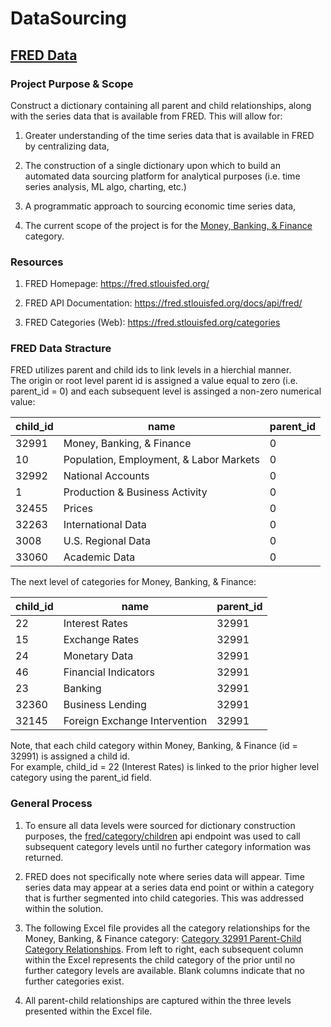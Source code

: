 # DataSourcing

## [FRED Data](https://github.com/GRDInvestmentSystemsConsultingInc/DataSourcing/tree/main/FRED)

### Project Purpose & Scope

Construct a dictionary containing all parent and child relationships, along with the series data that is available from FRED.  This will allow for:

1.  Greater understanding of the time series data that is available in FRED by centralizing data,

2.  The construction of a single dictionary upon which to build an automated data sourcing platform for analytical purposes (i.e. time series analysis, ML algo, charting, etc.)

3.  A programmatic approach to sourcing economic time series data,

4.  The current scope of the project is for the [Money, Banking, & Finance](https://fred.stlouisfed.org/categories/32991) category.

### Resources
1. FRED Homepage:  https://fred.stlouisfed.org/

2. FRED API Documentation:  https://fred.stlouisfed.org/docs/api/fred/

3. FRED Categories (Web):  https://fred.stlouisfed.org/categories

### FRED Data Stracture

FRED utilizes parent and child ids to link levels in a hierchial manner.  
The origin or root level parent id is assigned a value equal to zero (i.e. parent_id = 0) and each subsequent level is assinged a non-zero numerical value:

| child_id | name | parent_id |
| ----------- | ----------- | -------- |
| 32991      | Money, Banking, & Finance | 0 |
| 10   | Population, Employment, & Labor Markets | 0 |
| 32992 | National Accounts | 0 |
| 1 | Production & Business Activity | 0 |
| 32455 | Prices | 0 |
| 32263 | International Data | 0 |
| 3008 | U.S. Regional Data | 0 |
| 33060 | Academic Data | 0 |


The next level of categories for Money, Banking, & Finance:

| child_id | name | parent_id |
| ----------- | ----------- | -------- |
| 22 | Interest Rates | 32991 |
| 15   | Exchange Rates | 32991 |
| 24 | Monetary Data | 32991 |
| 46 | Financial Indicators | 32991 |
| 23 | Banking | 32991 |
| 32360 | Business Lending | 32991 |
| 32145 | Foreign Exchange Intervention | 32991 |

Note, that each child category within Money, Banking, & Finance (id = 32991) is assigned a child id.  
For example, child_id = 22 (Interest Rates) is linked to the prior higher level category using the parent_id field.

### General Process

1. To ensure all data levels were sourced for dictionary construction purposes, the [fred/category/children](https://api.stlouisfed.org/fred/category/children?category_id=13&api_key=abcdefghijklmnopqrstuvwxyz123456&file_type=json) api endpoint was used to call subsequent category levels until no further category information was returned.

2.  FRED does not specifically note where series data will appear.  Time series data may appear at a series data end point or within a category that is further segmented into child categories.  This was addressed within the solution.

3.  The following Excel file provides all the category relationships for the Money, Banking, & Finance category: [Category 32991 Parent-Child Category Relationships](https://github.com/GRDInvestmentSystemsConsultingInc/DataSourcing/blob/main/FRED/Category32991_parent_child_relationships.xlsx).  From left to right, each subsequent column within the Excel represents the child category of the prior until no further category levels are available.  Blank columns indicate that no further categories exist.
4.  All parent-child relationships are captured within the three levels presented within the Excel file.
